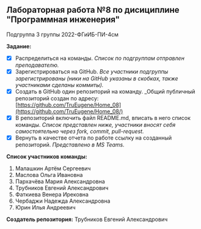 ## Лабораторная работа №8 по дисициплине "Программная инженерия"
Подгруппа 3 группы 2022-ФГиИБ-ПИ-4см

**Задание:** 
- [x] Распределиться на команды. _Список по подгруппам отправлен преподавателю._
- [x] Зарегистрироваться на GitHub. _Все участники подгруппы зарегистрированы (ники на GitHub указаны в скобках, также участниками сделаны коммиты)._
- [x] Создать в GitHub один репозиторий на команду. _Общий публичный репозиторий создан по адресу: [https://github.com/TruEugene/Home_08](https://github.com/TruEugene/Home_08/)
- [x] В репозиторий включить файл README.md, вписать в него список команды. _Список представлен ниже, участники вносят себя самостоятельно через fork, commit, pull-request._
- [x] Вернуть в качестве отчета по работе ссылку на созданный репозиторий. _Представлено в MS Teams._

**Список участников команды:**
1. Малашкин Артём Сергеевич
2. Маслова Ольга Ивановна
3. Пархачёва Мария Александровна
4. Трубников Евгений Александрович
5. Фаткиева Венера Ирековна
6. Чербаджи  Надежда Александровна
7. Юрин Илья Андреевич

**Создатель репозитория:** Трубников Евгений Александрович 
